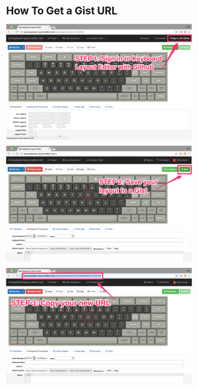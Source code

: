 # How To Get a Gist URL

![Step 1: Sign in to Keyboard Layout Editor with Github](help1_1.png)

![Step 2: Save your layout to a Gist](help1_2.png)

![Step 3: Copy your new URL](help1_3.png)
